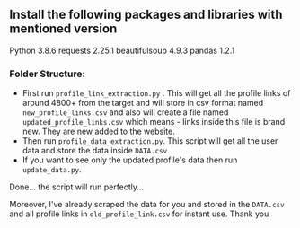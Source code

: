 ## Install the following packages and libraries with mentioned version

Python 3.8.6
requests 2.25.1
beautifulsoup 4.9.3
pandas 1.2.1


### Folder Structure:

- First run `profile_link_extraction.py` . This will get all the profile links of around 4800+ from the target and will store in csv format named `new_profile_links.csv`
and also will create a file named `updated_profile_links.csv` which means - links inside this file is brand new. They are new added to the website.
- Then run `profile_data_extraction.py`. This script will get all the user data and store the data inside  `DATA.csv`
- If you want to see only the updated profile's data then run `update_data.py`.

Done... the script will run perfectly...

Moreover, I've already scraped the data for you and stored in the `DATA.csv` and all profile links in `old_profile_link.csv` for instant use. Thank you

